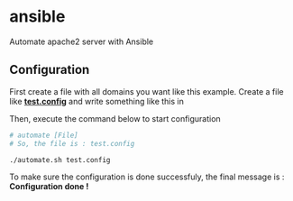 # ansible

Automate apache2 server with Ansible

## Configuration

First create a file with all domains you want like this example.
Create a file like [**test.config**](./test.config) and write something like this in

Then, execute the command below to start configuration

```sh
# automate [File] 
# So, the file is : test.config

./automate.sh test.config
```

To make sure the configuration is done successfuly, the final message is : **Configuration done !**
